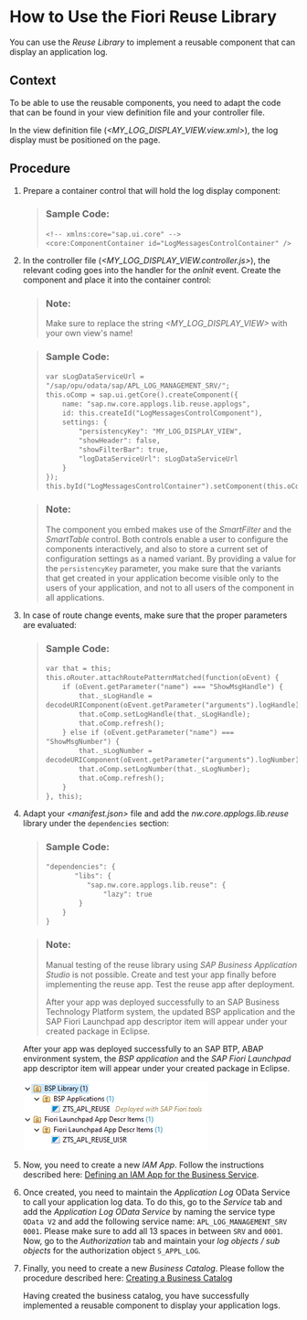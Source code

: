 <!-- loioa094e54ff3234c68a41395e029a3f022 -->

# How to Use the Fiori Reuse Library

You can use the *Reuse Library* to implement a reusable component that can display an application log.



## Context

To be able to use the reusable components, you need to adapt the code that can be found in your view definition file and your controller file.

In the view definition file \(*<MY\_LOG\_DISPLAY\_VIEW.view.xml\>*\), the log display must be positioned on the page.



## Procedure

1.  Prepare a container control that will hold the log display component:

    > ### Sample Code:  
    > ```
    > <!-- xmlns:core="sap.ui.core" --> 
    > <core:ComponentContainer id="LogMessagesControlContainer" />
    > ```

2.  In the controller file \(*<MY\_LOG\_DISPLAY\_VIEW.controller.js\>*\), the relevant coding goes into the handler for the *onlnit* event. Create the component and place it into the container control:

    > ### Note:  
    > Make sure to replace the string *<MY\_LOG\_DISPLAY\_VIEW\>* with your own view's name!

    > ### Sample Code:  
    > ```
    > var sLogDataServiceUrl = "/sap/opu/odata/sap/APL_LOG_MANAGEMENT_SRV/";
    > this.oComp = sap.ui.getCore().createComponent({
    >     name: "sap.nw.core.applogs.lib.reuse.applogs",
    >     id: this.createId("LogMessagesControlComponent"),
    >     settings: {
    >         "persistencyKey": "MY_LOG_DISPLAY_VIEW",
    >         "showHeader": false,
    >         "showFilterBar": true,
    >         "logDataServiceUrl": sLogDataServiceUrl
    >     }
    > });
    > this.byId("LogMessagesControlContainer").setComponent(this.oComp);
    > ```

    > ### Note:  
    > The component you embed makes use of the *SmartFilter* and the *SmartTable* control. Both controls enable a user to configure the components interactively, and also to store a current set of configuration settings as a named variant. By providing a value for the `persistencyKey` parameter, you make sure that the variants that get created in your application become visible only to the users of your application, and not to all users of the component in all applications.

3.  In case of route change events, make sure that the proper parameters are evaluated:

    > ### Sample Code:  
    > ```
    > var that = this;
    > this.oRouter.attachRoutePatternMatched(function(oEvent) {
    >     if (oEvent.getParameter("name") === "ShowMsgHandle") {
    >         that._sLogHandle = decodeURIComponent(oEvent.getParameter("arguments").logHandle);
    >         that.oComp.setLogHandle(that._sLogHandle);
    >         that.oComp.refresh();
    >     } else if (oEvent.getParameter("name") === "ShowMsgNumber") {
    >         that._sLogNumber = decodeURIComponent(oEvent.getParameter("arguments").logNumber);
    >         that.oComp.setLogNumber(that._sLogNumber);
    >         that.oComp.refresh();
    >     }
    > }, this);
    > ```

4.  Adapt your *<manifest.json\>* file and add the *nw.core.applogs.lib.reuse* library under the `dependencies` section:

    > ### Sample Code:  
    > ```
    > "dependencies": {
    >    	 "libs": {
    >         	"sap.nw.core.applogs.lib.reuse": {
    >             	"lazy": true
    >         }
    >     }
    > }
    > ```

    > ### Note:  
    > Manual testing of the reuse library using *SAP Business Application Studio* is not possible. Create and test your app finally before implementing the reuse app. Test the reuse app after deployment.
    > 
    > After your app was deployed successfully to an SAP Business Technology Platform system, the updated BSP application and the SAP Fiori Launchpad app descriptor item will appear under your created package in Eclipse.

    After your app was deployed successfully to an SAP BTP, ABAP environment system, the *BSP application* and the *SAP Fiori Launchpad* app descriptor item will appear under your created package in Eclipse.

    ![](images/Eclipse_ABAP_Environment_e0a96c5.png) 

5.  Now, you need to create a new *IAM App*. Follow the instructions described here: [Defining an IAM App for the Business Service](defining-an-iam-app-for-the-business-service-3fb85a8.md).

6.  Once created, you need to maintain the *Application Log* OData Service to call your application log data. To do this, go to the *Service* tab and add the *Application Log OData Service* by naming the service type `OData V2` and add the following service name: `APL_LOG_MANAGEMENT_SRV 0001`. Please make sure to add all 13 spaces in between `SRV` and `0001`. Now, go to the *Authorization* tab and maintain your *log objects / sub objects* for the authorization object `S_APPL_LOG`.

7.  Finally, you need to create a new *Business Catalog*. Please follow the procedure described here: [Creating a Business Catalog](creating-a-business-catalog-d120838.md) 

    Having created the business catalog, you have successfully implemented a reusable component to display your application logs.


